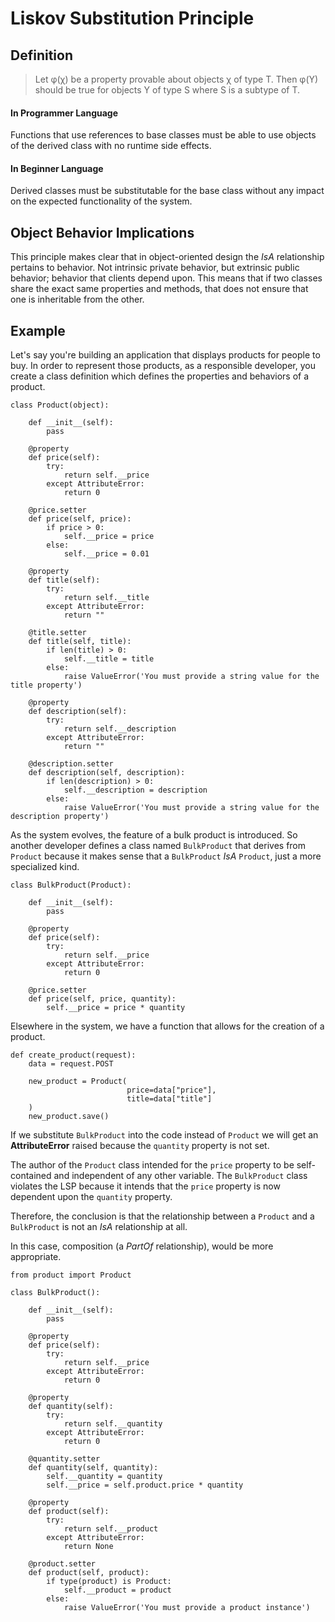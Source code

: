 # Liskov Substitution Principle

## Definition

> Let &#966;(&#967;) be a property provable about objects &#967; of type T. Then &#966;(&#933;) should be true for objects &#933; of type S where S is a subtype of T.

#### In Programmer Language
Functions that use references to base classes must be able to use objects of the derived class with no runtime side effects.

#### In Beginner Language
Derived classes must be substitutable for the base class without any impact on the expected functionality of the system.

## Object Behavior Implications
This principle makes clear that in object-oriented design the _IsA_ relationship pertains to behavior. Not intrinsic private behavior, but extrinsic public behavior; behavior that clients depend upon. This means that if two classes share the exact same properties and methods, that does not ensure that one is inheritable from the other.

## Example

Let's say you're building an application that displays products for people to buy. In order to represent those products, as a responsible developer, you create a class definition which defines the properties and behaviors of a product.

```
class Product(object):

    def __init__(self):
        pass

    @property
    def price(self):
        try:
            return self.__price
        except AttributeError:
            return 0

    @price.setter
    def price(self, price):
        if price > 0:
            self.__price = price
        else:
            self.__price = 0.01

    @property
    def title(self):
        try:
            return self.__title
        except AttributeError:
            return ""

    @title.setter
    def title(self, title):
        if len(title) > 0:
            self.__title = title
        else:
            raise ValueError('You must provide a string value for the title property')

    @property
    def description(self):
        try:
            return self.__description
        except AttributeError:
            return ""

    @description.setter
    def description(self, description):
        if len(description) > 0:
            self.__description = description
        else:
            raise ValueError('You must provide a string value for the description property')
```

As the system evolves, the feature of a bulk product is introduced. So another developer defines a class named `BulkProduct` that derives from `Product` because it makes sense that a `BulkProduct` _IsA_ `Product`, just a more specialized kind.

```
class BulkProduct(Product):

    def __init__(self):
        pass

    @property
    def price(self):
        try:
            return self.__price
        except AttributeError:
            return 0

    @price.setter
    def price(self, price, quantity):
        self.__price = price * quantity
```

Elsewhere in the system, we have a function that allows for the creation of a product.

```
def create_product(request):
    data = request.POST

    new_product = Product(
                          price=data["price"], 
                          title=data["title"]
    )
    new_product.save()
```

If we substitute `BulkProduct` into the code instead of `Product` we will get an **AttributeError** raised because the `quantity` property is not set.


The author of the `Product` class intended for the `price` property to be self-contained and independent of any other variable. The `BulkProduct` class violates the LSP because it intends that the `price` property is now dependent upon the `quantity` property.

Therefore, the conclusion is that the relationship between a `Product` and a `BulkProduct` is not an _IsA_ relationship at all.

In this case, composition (a _PartOf_ relationship), would be more appropriate.

```
from product import Product

class BulkProduct():

    def __init__(self):
        pass

    @property
    def price(self):
        try:
            return self.__price
        except AttributeError:
            return 0

    @property
    def quantity(self):
        try:
            return self.__quantity
        except AttributeError:
            return 0

    @quantity.setter
    def quantity(self, quantity):
        self.__quantity = quantity
        self.__price = self.product.price * quantity

    @property
    def product(self):
        try:
            return self.__product
        except AttributeError:
            return None

    @product.setter
    def product(self, product):
        if type(product) is Product:
            self.__product = product
        else:
            raise ValueError('You must provide a product instance')
```